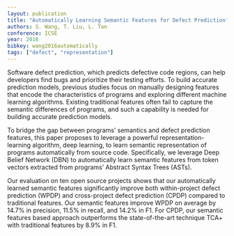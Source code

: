 ```yaml
---
layout: publication
title: "Automatically Learning Semantic Features for Defect Prediction"
authors: S. Wang, T. Liu, L. Tan
conference: ICSE
year: 2016
bibkey: wang2016automatically
tags: ["defect", "representation"]
---
```

Software defect prediction, which predicts defective code regions, can help developers find bugs and prioritize their testing efforts. To build accurate prediction models, previous
studies focus on manually designing features that encode the
characteristics of programs and exploring different machine
learning algorithms. Existing traditional features often fail
to capture the semantic differences of programs, and such a
capability is needed for building accurate prediction models.

To bridge the gap between programs’ semantics and
defect prediction features, this paper proposes to leverage a
powerful representation-learning algorithm, deep learning,
to learn semantic representation of programs automatically
from source code. Specifically, we leverage Deep Belief
Network (DBN) to automatically learn semantic features
from token vectors extracted from programs’ Abstract
Syntax Trees (ASTs).

Our evaluation on ten open source projects shows that
our automatically learned semantic features significantly improve both within-project defect prediction (WPDP) and
cross-project defect prediction (CPDP) compared to traditional features. Our semantic features improve WPDP on
average by 14.7% in precision, 11.5% in recall, and 14.2%
in F1. For CPDP, our semantic features based approach
outperforms the state-of-the-art technique TCA+ with traditional features by 8.9% in F1.
